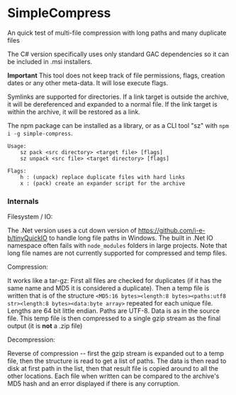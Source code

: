 # SimpleCompress
An quick test of multi-file compression with long paths and many duplicate files

The C# version specifically uses only standard GAC dependencies so it can be included in .msi installers.

**Important** This tool does not keep track of file permissions, flags, creation dates or any other
meta-data. It will lose execute flags.

Symlinks are supported for directories. If a link target is outside the archive, it will be dereferenced
and expanded to a normal file. If the link target is within the archive, it will be restored as a link.

The npm package can be installed as a library, or as a CLI tool "sz" with `npm i -g simple-compress`.

    Usage:
        sz pack <src directory> <target file> [flags]
        sz unpack <src file> <target directory> [flags]

    Flags:
        h : (unpack) replace duplicate files with hard links
        x : (pack) create an expander script for the archive

### Internals

Filesystem / IO:

The .Net version uses a cut down version of https://github.com/i-e-b/tinyQuickIO to handle long file paths in Windows.
The built in .Net IO namespace often fails with `node_modules` folders in large projects.
Note that long file names are not currently supported for compressed and temp files.

Compression:

It works like a tar-gz: First all files are checked for duplicates
(if it has the same name and MD5 it is considered a duplicate).
Then a temp file is written that is of the structure `<MD5:16 bytes><length:8 bytes><paths:utf8 str><length:8 bytes><data:byte array>`
repeated for each unique file. Lengths are 64 bit little endian. Paths are UTF-8. Data is as in the source file.
This temp file is then compressed to a single gzip stream as the final output (it is **not** a .zip file)

Decompression:

Reverse of compression -- first the gzip stream is expanded out to a temp file, then the structure is read to get a
list of paths. The data is then read to disk at first path in the list, then that result file is copied around to all
the other locations. Each file when written can be compared to the archive's MD5 hash and an error displayed if there
is any corruption.

